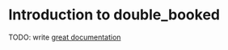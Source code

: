 # Introduction to double_booked

TODO: write [great documentation](http://jacobian.org/writing/what-to-write/)
